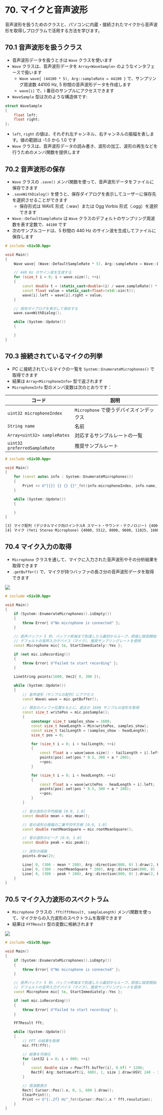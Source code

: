 # 70. マイクと音声波形
音声波形を扱うためのクラスと、パソコンに内蔵・接続されたマイクから音声波形を取得しプログラムで活用する方法を学びます。

## 70.1 音声波形を扱うクラス
- 音声波形データを扱うときは `Wave` クラスを使います
- `Wave` クラスは、音声波形データを `Array<WaveSample>` のようなインタフェースで扱います
	- `Wave wave{ (44100 * 5), Arg::sampleRate = 44100 }` で、サンプリング周波数 44100 Hz, 5 秒間の音声波形データを作成します
	- `wave[i]` で、i 番目のサンプルにアクセスできます
- `WaveSample` 型は次のような構造体です:

```cpp
struct WaveSample
{
	float left;
	float right;
};
```

- `left`, `right` の値は、それぞれ左チャンネル、右チャンネルの振幅を表します。値の範囲は -1.0 から 1.0 です
- `Wave` クラスは、音声波形データの読み書き、波形の加工、波形の再生などを行うためのメンバ関数を提供します


## 70.2 音声波形の保存
- `Wave` クラスの `.save()` メンバ関数を使って、音声波形データをファイルに保存できます
- `.saveWithDialog()` を使うと、保存ダイアログを表示してユーザーに保存先を選択させることができます
	- 保存形式は WAVE 形式（.wav）または Ogg Vorbis 形式（.ogg）を選択できます
- `Wave::DefaultSampleRate` は `Wave` クラスのデフォルトのサンプリング周波数を表す定数で、`44100` です
- 次のサンプルコードは、5 秒間の 440 Hz のサイン波を生成してファイルに保存します

```cpp
# include <Siv3D.hpp>

void Main()
{
	Wave wave{ (Wave::DefaultSampleRate * 5), Arg::sampleRate = Wave::DefaultSampleRate };

	// 440 Hz のサイン波を生成する
	for (size_t i = 0; i < wave.size(); ++i)
	{
		const double t = (static_cast<double>(i) / wave.sampleRate() * 440.0 * 2_pi);
		const float value = static_cast<float>(std::sin(t));
		wave[i].left = wave[i].right = value;
	}

	// 保存ダイアログを表示して保存する
	wave.saveWithDialog();

	while (System::Update())
	{

	}
}
```


## 70.3 接続されているマイクの列挙
- PC に接続されているマイクの一覧を `System::EnumerateMicrophones()` で取得できます
- 結果は `Array<MicrophoneInfo>` 型で返されます
- `MicrophoneInfo` 型のメンバ変数は次のとおりです：

| コード | 説明 |
|--|--|
| `uint32 microphoneIndex` | `Microphone` で使うデバイスインデックス |
| `String name` | 名前 |
| `Array<uint32> sampleRates` | 対応するサンプルレートの一覧 |
| `uint32 preferredSampleRate` | 推奨サンプルレート |

```cpp
# include <Siv3D.hpp>

void Main()
{
	for (const auto& info : System::EnumerateMicrophones())
	{
		Print << U"[{}] {} {} {}"_fmt(info.microphoneIndex, info.name, info.sampleRates, info.preferredSampleRate);
	}

	while (System::Update())
	{

	}
}
```
```txt title="出力例"
[3] マイク配列 (デジタルマイク向けインテルR スマート・サウンド・テクノロジー) {4000, 5512, 8000, 9600, 11025, 16000, 22050, 32000, 44100, 48000, 88200, 96000, 176400, 192000} 48000
[4] マイク (Yeti Stereo Microphone) {4000, 5512, 8000, 9600, 11025, 16000, 22050, 32000, 44100, 48000, 88200, 96000, 176400, 192000} 48000
```


## 70.4 マイク入力の取得
- `Microphone` クラスを通して、マイクに入力された音声波形やその分析結果を取得できます
- `.getBuffer()` で、マイクが持つバッファの長さ分の音声波形データを取得できます

![](https://raw.githubusercontent.com/Siv3D/siv3d.site.resource/main/2025/tutorial4/microphone/4.png)

```cpp
# include <Siv3D.hpp>

void Main()
{
	if (System::EnumerateMicrophones().isEmpty())
	{
		throw Error{ U"No microphone is connected" };
	}

	// 音声バッファ 5 秒、バッファ終端まで到達したら最初からループ、即座に録音開始
	// デフォルトの音声入力デバイス（マイク）、推奨サンプリングレートを使用
	const Microphone mic{ 5s, StartImmediately::Yes };

	if (not mic.isRecording())
	{
		throw Error{ U"Failed to start recording" };
	}

	LineString points(1600, Vec2{ 0, 300 });

	while (System::Update())
	{
		// 音声波形（サンプルの配列）にアクセス
		const Wave& wave = mic.getBuffer();

		// 現在のバッファ位置をもとに、直近の 1600 サンプルの波形を取得
		const size_t writePos = mic.posSample();
		{
			constexpr size_t samples_show = 1600;
			const size_t headLength = Min(writePos, samples_show);
			const size_t tailLength = (samples_show - headLength);
			size_t pos = 0;

			for (size_t i = 0; i < tailLength; ++i)
			{
				const float a = wave[wave.size() - tailLength + i].left;
				points[pos].set(pos * 0.5, 300 + a * 280);
				++pos;
			}

			for (size_t i = 0; i < headLength; ++i)
			{
				const float a = wave[writePos - headLength + i].left;
				points[pos].set(pos * 0.5, 300 + a * 280);
				++pos;
			}
		}

		// 音の波形の平均振幅 [0.0, 1.0]
		const double mean = mic.mean();

		// 音の波形の振幅の二乗平均平方根 [0.0, 1.0]
		const double rootMeanSquare = mic.rootMeanSquare();

		// 音の波形のピーク [0.0, 1.0]
		const double peak = mic.peak();

		// 波形の描画
		points.draw(2);

		Line{ 0, (300 - mean * 280), Arg::direction(800, 0) }.draw(2, HSV{ 200 });
		Line{ 0, (300 - rootMeanSquare * 280), Arg::direction(800, 0) }.draw(2, HSV{ 120 });
		Line{ 0, (300 - peak * 280), Arg::direction(800, 0) }.draw(2, HSV{ 40 });
	}
}
```


## 70.5 マイク入力波形のスペクトラム
- `Microphone` クラスの `.fft(fftResult, sampleLength)` メンバ関数を使って、マイクからの入力波形のスペクトラムを取得できます
- 結果は `FFTResult` 型の変数に格納されます

![](https://raw.githubusercontent.com/Siv3D/siv3d.site.resource/main/2025/tutorial4/microphone/5.png)

```cpp
# include <Siv3D.hpp>

void Main()
{
	if (System::EnumerateMicrophones().isEmpty())
	{
		throw Error{ U"No microphone is connected" };
	}

	// 音声バッファ 5 秒、バッファ終端まで到達したら最初からループ、即座に録音開始
	// デフォルトの音声入力デバイス（マイク）、推奨サンプリングレートを使用
	const Microphone mic{ 5s, StartImmediately::Yes };

	if (not mic.isRecording())
	{
		throw Error{ U"Failed to start recording" };
	}

	FFTResult fft;

	while (System::Update())
	{
		// FFT の結果を取得
		mic.fft(fft);

		// 結果を可視化
		for (int32 i = 0; i < 800; ++i)
		{
			const double size = Pow(fft.buffer[i], 0.6f) * 1200;
			RectF{ Arg::bottomLeft(i, 600), 1, size }.draw(HSV{ 240 - i });
		}

		// 周波数表示
		Rect{ Cursor::Pos().x, 0, 1, 600 }.draw();
		ClearPrint();
		Print << U"{:.2f} Hz"_fmt(Cursor::Pos().x * fft.resolution);
	}
}
```
